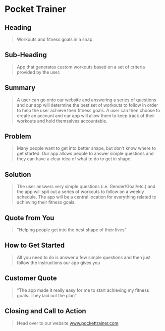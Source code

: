 # Pocket Trainer #

## Heading ##
  > Workouts and fitness goals in a snap.

## Sub-Heading ##
  > App that generates custom workouts based on a set of criteria provided by the user.

## Summary ##
  > A user can go onto our website and answering a series of questions and our app will determine the best 
  > set of workouts to follow in order to help the user achieve their fitness goals. A user can then choose to 
  > create an account and our app will allow them to keep track of their workouts and hold themselves accountable. 
  
## Problem ##
  > Many people want to get into better shape, but don't know where to get started. Our app allows people
  > to answer simple questions and they can have a clear idea of what to do to get in shape.

## Solution ##
  > The user answers very simple questions (i.e. Gender/Goal/etc.) and the app will spit out a series
  > of workouts to follow on a weekly schedule. The app will be a central location for everything related
  > to achieving their fitness goals.

## Quote from You ##
  > "Helping people get into the best shape of their lives"

## How to Get Started ##
  > All you need to do is answer a few simple questions and then just follow the instructions our app gives you

## Customer Quote ##
  > "The app made it really easy for me to start achieving my fitness goals. They laid out the plan"

## Closing and Call to Action ##
  > Head over to our website www.pockettrainer.com
